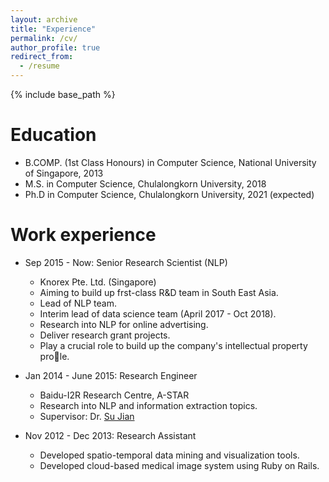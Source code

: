 ```yaml
---
layout: archive
title: "Experience"
permalink: /cv/
author_profile: true
redirect_from:
  - /resume
---
```


{% include base_path %}

Education
======
* B.COMP. (1st Class Honours) in Computer Science, National University of Singapore, 2013
* M.S. in Computer Science, Chulalongkorn University, 2018
* Ph.D in Computer Science, Chulalongkorn University, 2021 (expected)

Work experience
======
* Sep 2015 - Now: Senior Research Scientist (NLP)
  * Knorex Pte. Ltd. (Singapore)
  * Aiming to build up frst-class R&D team in South East Asia.
  * Lead of NLP team.
  * Interim lead of data science team (April 2017 - Oct 2018).
  * Research into NLP for online advertising.
  * Deliver research grant projects.
  * Play a crucial role to build up the company's intellectual property prole.

* Jan 2014 - June 2015: Research Engineer
  * Baidu-I2R Research Centre, A-STAR
  * Research into NLP and information extraction topics.
  * Supervisor: Dr. [Su Jian](http://www.colips.org/~sujian/)
  
* Nov 2012 - Dec 2013: Research Assistant
  * Developed spatio-temporal data mining and visualization tools.
  * Developed cloud-based medical image system using Ruby on Rails.
